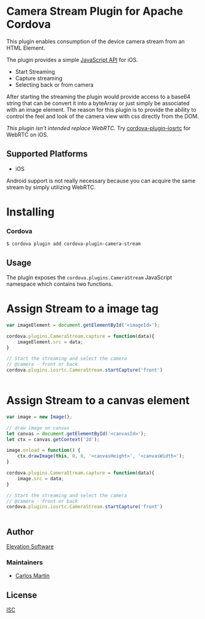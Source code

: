 # Camera Stream Plugin for Apache Cordova

This plugin enables consumption of the device camera stream from an HTML Element.

The plugin provides a simple [JavaScript API](#api) for iOS. 

 * Start Streaming
 * Capture streaming
 * Selecting back or from camera
 
After starting the streaming the plugin would provide access to a base64 string that can be convert it into a byteArray or just simply be associated with an image element. The reason for this plugin is to provide the ability to control the feel and look of the camera view with css directly from the DOM.

_This plugin isn't intended replace WebRTC._ Try [cordova-plugin-iosrtc](https://github.com/BasqueVoIPMafia/cordova-plugin-iosrtc) for WebRTC on iOS.

## Supported Platforms

* iOS

Android support is not really necessary because you can acquire the same stream by simply utilizing WebRTC.

# Installing

### Cordova

    $ cordova plugin add cordova-plugin-camera-stream

## Usage

The plugin exposes the `cordova.plugins.CameraStream` JavaScript namespace which contains two functions.

# Assign Stream to a image tag

```javascript
var imageElement = document.getElementById('<imageId>');

cordova.plugins.CameraStream.capture = function(data){
    imageElement.src = data;
}

// Start the streaming and select the camera
// @camera - front or back
cordova.plugins.iosrtc.CameraStream.startCapture('front')
  
```

# Assign Stream to a canvas element

```javascript
var image = new Image();

// draw image on canvas
let canvas = document.getElementById('<canvasId>');
let ctx = canvas.getContext('2d');

image.onload = function() {
    ctx.drawImage(this, 0, 0, '<canvasHeight>', '<canvasWidth>');
}

cordova.plugins.CameraStream.capture = function(data){
    image.src = data;
}

// Start the streaming and select the camera
// @camera - front or back
cordova.plugins.iosrtc.CameraStream.startCapture('front')
  
```

## Author

[Elevation Software](http://elevationsoftware.us/)

### Maintainers

* [Carlos Martin](https://github.com/pirumpi)


## License

[ISC](./LICENSE.md)